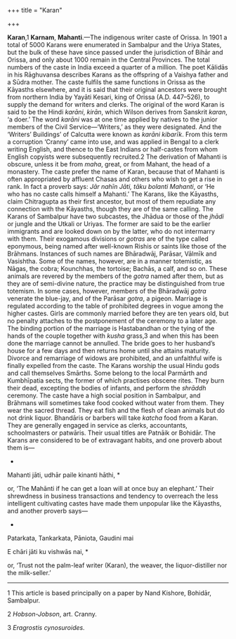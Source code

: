 +++
title = "Karan"

+++



**Karan**,1 **Karnam**, **Mahanti**.—The indigenous writer caste of Orissa. In 1901 a total of 5000 Karans were enumerated in Sambalpur and the Uriya States, but the bulk of these have since passed under the jurisdiction of Bihār and Orissa, and only about 1000 remain in the Central Provinces. The total numbers of the caste in India exceed a quarter of a million. The poet Kālidās in his Rāghuvansa describes Karans as the offspring of a Vaishya father and a Sūdra mother. The caste fulfils the same functions in Orissa as the Kāyasths elsewhere, and it is said that their original ancestors were brought from northern India by Yayāti Kesari, king of Orissa \(A.D. 447–526\), to supply the demand for writers and clerks. The original of the word Karan is said to be the Hindi *karāni*, *kirān*, which Wilson derives from Sanskrit *karan*, ‘a doer.’ The word *karāni* was at one time applied by natives to the junior members of the Civil Service—‘Writers,’ as they were designated. And the ‘Writers’ Buildings’ of Calcutta were known as *karāni kibarīk*. From this term a corruption ‘Cranny’ came into use, and was applied in Bengal to a clerk writing English, and thence to the East Indians or half-castes from whom English copyists were subsequently recruited.2 The derivation of Mahanti is obscure, unless it be from *maha*, great, or from Mahant, the head of a monastery. The caste prefer the name of Karan, because that of Mahanti is often appropriated by affluent Chasas and others who wish to get a rise in rank. In fact a proverb says: *Jār nahīn Jāti, tāku bolanti Mahanti*, or ‘He who has no caste calls himself a Mahanti.’ The Karans, like the Kāyasths, claim Chitragupta as their first ancestor, but most of them repudiate any connection with the Kāyasths, though they are of the same calling. The Karans of Sambalpur have two subcastes, the Jhādua or those of the *jhādi* or jungle and the Utkali or Uriyas. The former are said to be the earlier immigrants and are looked down on by the latter, who do not intermarry with them. Their exogamous divisions or *gotras* are of the type called eponymous, being named after well-known Rishis or saints like those of the Brāhmans. Instances of such names are Bhāradwāj, Parāsar, Vālmīk and Vasishtha. Some of the names, however, are in a manner totemistic, as Nāgas, the cobra; Kounchhas, the tortoise; Bachās, a calf, and so on. These animals are revered by the members of the *gotra* named after them, but as they are of semi-divine nature, the practice may be distinguished from true totemism. In some cases, however, members of the Bhāradwāj *gotra* venerate the blue-jay, and of the Parāsar *gotra*, a pigeon. Marriage is regulated according to the table of prohibited degrees in vogue among the higher castes. Girls are commonly married before they are ten years old, but no penalty attaches to the postponement of the ceremony to a later age. The binding portion of the marriage is Hastabandhan or the tying of the hands of the couple together with *kusha* grass,3 and when this has been done the marriage cannot be annulled. The bride goes to her husband’s house for a few days and then returns home until she attains maturity. Divorce and remarriage of widows are prohibited, and an unfaithful wife is finally expelled from the caste. The Karans worship the usual Hindu gods and call themselves Smārths. Some belong to the local Parmārth and Kumbhīpatia sects, the former of which practises obscene rites. They burn their dead, excepting the bodies of infants, and perform the *shrāddh* ceremony. The caste have a high social position in Sambalpur, and Brāhmans will sometimes take food cooked without water from them. They wear the sacred thread. They eat fish and the flesh of clean animals but do not drink liquor. Bhandāris or barbers will take *katcha* food from a Karan. They are generally engaged in service as clerks, accountants, schoolmasters or patwāris. Their usual titles are Patnāik or Bohidār. The Karans are considered to be of extravagant habits, and one proverb about them is—

*
Mahanti jāti, udhār paile kinanti hāthi,
*

or, ‘The Mahānti if he can get a loan will at once buy an elephant.’ Their shrewdness in business transactions and tendency to overreach the less intelligent cultivating castes have made them unpopular like the Kāyasths, and another proverb says—

*
Patarkata, Tankarkata, Pāniota, Gaudini mai

E chāri jāti ku vishwās nai,
*

or, ‘Trust not the palm-leaf writer \(Karan\), the weaver, the liquor-distiller nor the milk-seller.’ 



* * *

1 This article is based principally on a paper by Nand Kishore, Bohidār, Sambalpur.

2 *Hobson-Jobson*, art. Cranny.

3 *Eragrostis cynosuroides.*




